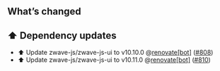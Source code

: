## What’s changed

## ⬆️ Dependency updates

- ⬆️ Update zwave-js/zwave-js-ui to v10.10.0 @[renovate[bot]](https://github.com/apps/renovate) ([#808](https://github.com/hassio-addons/addon-zwave-js-ui/pull/808))
- ⬆️ Update zwave-js/zwave-js-ui to v10.11.0 @[renovate[bot]](https://github.com/apps/renovate) ([#810](https://github.com/hassio-addons/addon-zwave-js-ui/pull/810))
